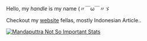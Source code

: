 Hello, my _handle_ is my name (〃￣ω￣〃ゞ

Checkout my [website](https://mandaputtra.id/) fellas, mostly Indonesian Article.. 

[![Mandaputtra Not So Important Stats](https://github-readme-stats.vercel.app/api?username=mandaputtra)](https://github.com/anuraghazra/github-readme-stats)
